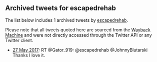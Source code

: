 ## Archived tweets for escapedrehab

The list below includes 1 archived tweets by
[escapedrehab](https://twitter.com/escapedrehab).

Please note that all tweets quoted here are sourced from the
[Wayback Machine](https://web.archive.org) and were not directly accessed through the Twitter API or
any Twitter client.

* [27 May 2017](https://web.archive.org/web/20170527150238/https://twitter.com/escapedrehab/status/868482585495842816): RT @Gator_919: @escapedrehab @JohnnyBlutarski Thanks I love it. <!--868482585495842816-->
